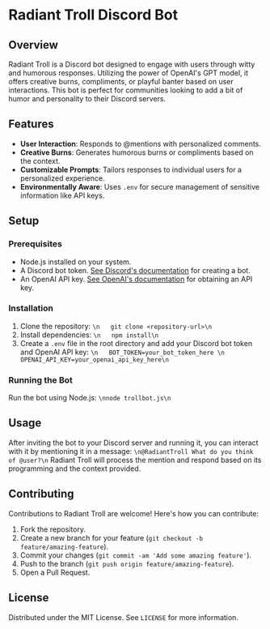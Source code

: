 # Radiant Troll Discord Bot

## Overview

Radiant Troll is a Discord bot designed to engage with users through witty and humorous responses. Utilizing the power of OpenAI's GPT model, it offers creative burns, compliments, or playful banter based on user interactions. This bot is perfect for communities looking to add a bit of humor and personality to their Discord servers.

## Features

- **User Interaction**: Responds to @mentions with personalized comments.
-  **Creative Burns**: Generates humorous burns or compliments based on the context.
-  **Customizable Prompts**: Tailors responses to individual users for a personalized experience.
-  **Environmentally Aware**: Uses `.env` for secure management of sensitive information like API keys.

## Setup

### Prerequisites

- Node.js installed on your system.
- A Discord bot token. [See Discord's documentation](https://discord.com/developers/docs/intro) for creating a bot.
- An OpenAI API key. [See OpenAI's documentation](https://beta.openai.com/signup/) for obtaining an API key.

### Installation

1. Clone the repository:
   ```\n   git clone <repository-url>\n   ```
2. Install dependencies:
   ```\n   npm install\n   ```
3. Create a `.env` file in the root directory and add your Discord bot token and OpenAI API key:
   ```\n   BOT_TOKEN=your_bot_token_here \n   OPENAI_API_KEY=your_openai_api_key_here\n   ```

### Running the Bot

Run the bot using Node.js:
```\nnode trollbot.js\n```

## Usage

After inviting the bot to your Discord server and running it, you can interact with it by mentioning it in a message:
```\n@RadiantTroll What do you think of @user?\n```
Radiant Troll will process the mention and respond based on its programming and the context provided.

## Contributing

Contributions to Radiant Troll are welcome! Here's how you can contribute:

1. Fork the repository.
2. Create a new branch for your feature (`git checkout -b feature/amazing-feature`).
3. Commit your changes (`git commit -am 'Add some amazing feature'`).
4. Push to the branch (`git push origin feature/amazing-feature`).
5. Open a Pull Request.

## License

Distributed under the MIT License. See `LICENSE` for more information.
